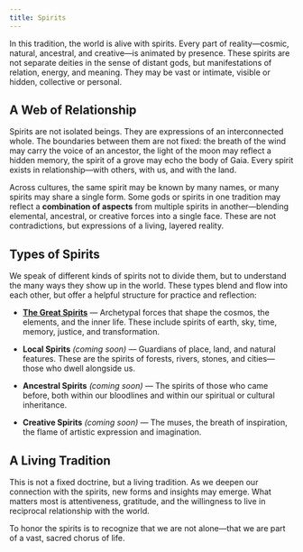 ```yaml
---
title: Spirits
---
```


In this tradition, the world is alive with spirits. Every part of reality—cosmic, natural, ancestral, and creative—is animated by presence. These spirits are not separate deities in the sense of distant gods, but manifestations of relation, energy, and meaning. They may be vast or intimate, visible or hidden, collective or personal.

## A Web of Relationship

Spirits are not isolated beings. They are expressions of an interconnected whole. The boundaries between them are not fixed: the breath of the wind may carry the voice of an ancestor, the light of the moon may reflect a hidden memory, the spirit of a grove may echo the body of Gaia. Every spirit exists in relationship—with others, with us, and with the land.

Across cultures, the same spirit may be known by many names, or many spirits may share a single form. Some gods or spirits in one tradition may reflect a **combination of aspects** from multiple spirits in another—blending elemental, ancestral, or creative forces into a single face. These are not contradictions, but expressions of a living, layered reality.

## Types of Spirits

We speak of different kinds of spirits not to divide them, but to understand the many ways they show up in the world. These types blend and flow into each other, but offer a helpful structure for practice and reflection:

- [**The Great Spirits**](spirits/great-spirits) — Archetypal forces that shape the cosmos, the elements, and the inner life. These include spirits of earth, sky, time, memory, justice, and transformation.
  
- **Local Spirits** *(coming soon)* — Guardians of place, land, and natural features. These are the spirits of forests, rivers, stones, and cities—those who dwell alongside us.

- **Ancestral Spirits** *(coming soon)* — The spirits of those who came before, both within our bloodlines and within our spiritual or cultural inheritance.

- **Creative Spirits** *(coming soon)* — The muses, the breath of inspiration, the flame of artistic expression and imagination.

## A Living Tradition

This is not a fixed doctrine, but a living tradition. As we deepen our connection with the spirits, new forms and insights may emerge. What matters most is attentiveness, gratitude, and the willingness to live in reciprocal relationship with the world.

To honor the spirits is to recognize that we are not alone—that we are part of a vast, sacred chorus of life.

